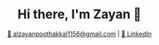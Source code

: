 <h1 align="center">Hi there, I'm Zayan 👋</h1>

<p align="center">
<!--   <a href="https://zayaan.tech">🌐 zayaan.tech</a> | -->
  <a href="mailto:zayaan@example.com">📧 alzayanpoothakkal1156@gmail.com</a> |
  <a href="https://www.linkedin.com/in/al-zayan-p-973359330">🔗 LinkedIn</a>
</p>




